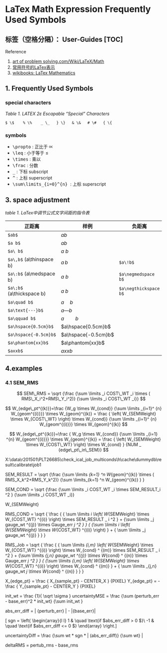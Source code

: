 # LaTex Math Expression Frequently Used Symbols

标签（空格分隔）： User-Guides
[TOC]
---

Reference

1. [art of problem solving.com/Wiki/LaTeX/Math](http://www.artofproblemsolving.com/Wiki/index.php/LaTeX:Math)
2. [常用符号的LaTex表示](http://mohu.org/info/symbols/symbols.htm)
3. [wikibooks: LaTex Mathematics](http://en.wikibooks.org/wiki/LaTeX/Mathematics)


## 1. Frequently Used Symbols

### special characters
_Table 1. LATEX 2ε Escapable “Special” Characters_
```
$ \$    % \%    _ \_   } \}   & \&   # \#   { \{
```
### symbols

- <kbd>\propto</kbd> : 正比于 $\propto$ 
- <kbd>\leq</kbd> : 小于等于 $\leq$ 
- <kbd>\times</kbd> :  乘以 
- <kbd>\frac</kbd> :  分数
- <kbd>_</kbd> :  下标 subscript
- <kbd>^</kbd> :  上标 superscript
- <kbd>\sum\limits_{i=0}^{n} </kbd> :  上标 superscript


## 3. space adjustment

_table 1. LaTex中调节公式文字间距的指令表_

|正距离    | 样例    | 负距离   | 样例    
----       | ----    | ----     | -----
|`$ab$`      | $ab$      |          |   
|`$a b$`     | $a b$      |          |   
|`$a\ b$`    | $a\ b$     |          |   
|`$a\,b$` (a\thinspace b)| $a\,b$ |`$a\!b$`| $a\!b$
|`$a\:b$` (a\medspace b)| $a\:b$| `$a\negmedspace b$`| $a\negmedspace b$
|`$a\;b$` (a\thickspace b)| $a\;b$| `$a\negthickspace b$`| $a\negthickspace b$
|`$a\quad b$`| $a\quad b$| |     
|`$a\text{---}b$`| $a\text{---}b$ | |    
|`$a\qquad b$`| $a\qquad b$| |    
|`$a\hspace{0.5cm}b$`| $a\hspace{0.5cm}b$ | |    
|`$a\hspace{-0.5cm}b$`| $a\hspace{-0.5cm}b$ | |    
|`$a\phantom{xx}b$`| $a\phantom{xx}b$ | |  
|`$axxb$`| $axxb$| |    |


## 4.examples

### 4.1 SEM_RMS

$$ SEM\_RMS = \sqrt {\frac {\sum \limits _i COST\_WT _i \times ( RMS\_X_i^2+RMS\_Y_i^2)} {\sum \limits _i COST\_WT _i}} $$


$$ W_{edge\_pt^{(k)}}=\frac {W_g \times W_{cond}} {\sum \limits _{i=1}^ {n} W_{geom^{(i)}}} \times W_{geom}^{(k)} = \frac { \left( W_{SEMWeight} \times W_{COST\_WT} \right) \times W_{cond}} {\sum \limits _{i=1}^ {n} W_{geom^{(i)}}} \times W_{geom}^{(k)}  $$

$$ W_{edge\_pt^{(k)}}=\frac { W_g \times W_{cond}} {\sum \limits _{i=1} ^{n} W_{geom^{(i)}}} \times W_{geom}^{(k)} = \frac { \left( W_{SEMWeight} \times W_{COST\_WT} \right) \times W_{cond} } {NUM _ {edge\_pt\_in\_SEM}}  $$

X:\data\r201501\PLT26685\check_ical_job_multiconds\h\cache\dummydb\result\calibrate\job1

SEM\_RESULT = \sqrt {\frac {\sum \limits _{k=1} ^n W_{geom}^{(k)}  \times ( RMS\_X_k^2+RMS\_Y_k^2)} {\sum \limits_{k=1} ^n W_{geom}^{(k)}  } }

SEM\_COND = \sqrt {\frac {\sum \limits _i COST\_WT _i \times SEM\_RESULT_i ^2 } {\sum \limits _i COST\_WT _i}}


 W_{SEMWeight} 

 RMS\_COND = \sqrt { \frac { { \sum \limits _i  \left( W_{SEMWeight} \times W_{COST\_WT} ^{(i)} \right) \times SEM\_RESULT _ i ^2 } + {\sum \limits _j gauge\_wt ^{(j)} \times Gauge\_err _j ^2 } } {  {\sum \limits _i  \left( W_{SEMWeight} \times W_{COST\_WT} ^{(i)} \right) } + { \sum \limits _j gauge\_wt ^{(j)}  } } }  

  RMS\_Job = \sqrt { \frac { { \sum \limits _{i,m}  \left( W_{SEMWeight} \times W_{COST\_WT} ^{(i)} \right) \times W_{cond} ^ {(m)} \times SEM\_RESULT _ i ^2 } + {\sum \limits _{j,n} gauge\_wt ^{(j)} \times W_{cond} ^ {(n)} \times Gauge\_err _j ^2 } } {  {\sum \limits _{i,m}  \left( W_{SEMWeight} \times W_{COST\_WT} ^{(i)} \right) \times W_{cond} ^ {(m)} } + { \sum \limits _{j,n} gauge\_wt _j \times W_{cond} ^ {(n)}   } } }


  X_{edge\_pt} = \frac { X_{sample\_pt} - CENTER\_X } {PIXEL}
  Y_{edge\_pt} = - \frac { Y_{sample\_pt} - CENTER\_Y } {PIXEL}

init\_wt = \frac {1}{ \sqrt \sigma } 
uncertaintyMSE = \frac {\sum (perturb\_err - base\_err)^2 * init\_wt} {\sum init\_wt }

abs\_err\_diff = | {perturb\_err} | - |{base\_err}|

\[ sgn = \left\{ 
  \begin{array}{l l}
    1 & \quad \text{if $abs\_err\_diff > 0 $}\\
    -1 & \quad \text{if $abs\_err\_diff <= 0 $}
  \end{array} \right.\]

uncertaintyDiff = \frac {\sum wt * sgn * | 
(abs\_err\_diff)} {\sum wt} |

deltaRMS = pertub\_rms - base\_rms